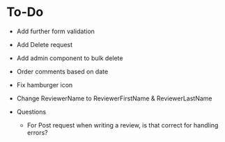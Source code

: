 # To-Do 
- Add further form validation 
- Add Delete request 
- Add admin component to bulk delete
- Order comments based on date 
- Fix hamburger icon
- Change ReviewerName to ReviewerFirstName & ReviewerLastName

- Questions 
    - For Post request when writing a review, is that correct for handling errors?